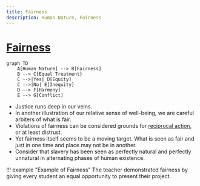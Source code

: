 ```yaml
---
title: Fairness
description: Human Nature, Fairness
---
```


# [Fairness](https://en.wikipedia.org/wiki/Justice)

```mermaid
graph TD
    A[Human Nature] --> B[Fairness]
    B --> C{Equal Treatment}
    C -->|Yes| D[Equity]
    C -->|No| E[Inequity]
    D --> F[Harmony]
    E --> G[Conflict]
```

- Justice runs deep in our veins. 
- In another illustration of our relative sense of well-being, we are careful arbiters of what is fair. 
- Violations of fairness can be considered grounds for [reciprocal action](https://en.wikipedia.org/wiki/Reciprocity_(social_psychology)), or at least distrust. 
- Yet fairness itself seems to be a moving target. What is seen as fair and just in one time and place may not be in another. 
- Consider that slavery has been seen as perfectly natural and perfectly unnatural in alternating phases of human existence.

!!! example "Example of Fairness"
    The teacher demonstrated fairness by giving every student an equal opportunity to present their project.